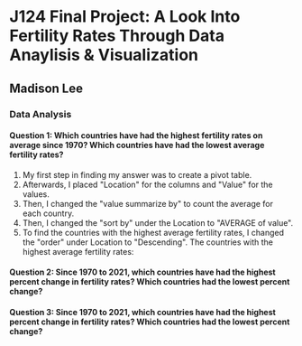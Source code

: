 # J124 Final Project: A Look Into Fertility Rates Through Data Anaylisis & Visualization 
## Madison Lee
### Data Analysis 
#### **Question 1: Which countries have had the highest fertility rates on average since 1970? Which countries have had the lowest average fertility rates?**
1. My first step in finding my answer was to create a pivot table.
2. Afterwards, I placed "Location" for the columns and "Value" for the values.
3. Then, I changed the "value summarize by" to count the average for each country.
4. Then, I changed the "sort by" under the Location to "AVERAGE of value". 
5. To find the countries with the highest average fertility rates, I changed the "order" under Location to "Descending".
The countries with the highest average fertility rates:
#### **Question 2: Since 1970 to 2021, which countries have had the highest percent change in fertility rates? Which countries had the lowest percent change?**
#### **Question 3: Since 1970 to 2021, which countries have had the highest percent change in fertility rates? Which countries had the lowest percent change?**
#####
